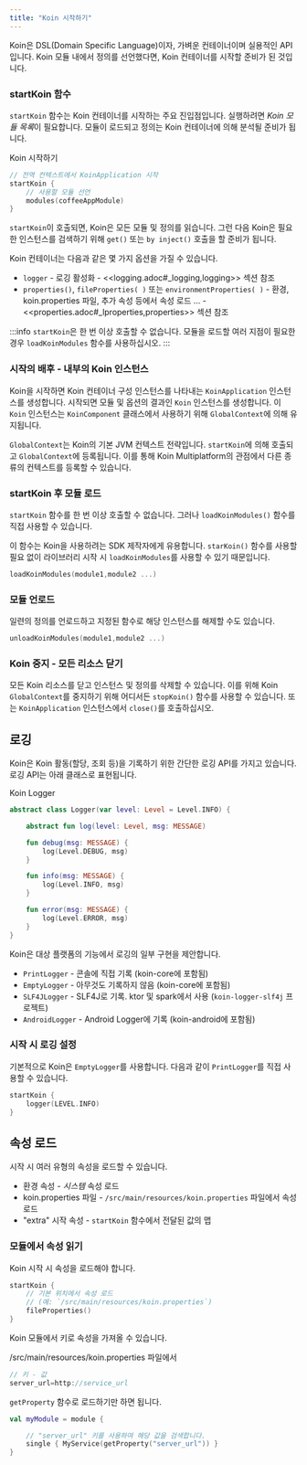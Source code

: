 ```yaml
---
title: "Koin 시작하기"
---
```

Koin은 DSL(Domain Specific Language)이자, 가벼운 컨테이너이며 실용적인 API입니다. Koin 모듈 내에서 정의를 선언했다면, Koin 컨테이너를 시작할 준비가 된 것입니다.

### startKoin 함수

`startKoin` 함수는 Koin 컨테이너를 시작하는 주요 진입점입니다. 실행하려면 *Koin 모듈 목록*이 필요합니다. 모듈이 로드되고 정의는 Koin 컨테이너에 의해 분석될 준비가 됩니다.

Koin 시작하기
```kotlin
// 전역 컨텍스트에서 KoinApplication 시작
startKoin {
    // 사용할 모듈 선언
    modules(coffeeAppModule)
}
```

`startKoin`이 호출되면, Koin은 모든 모듈 및 정의를 읽습니다. 그런 다음 Koin은 필요한 인스턴스를 검색하기 위해 `get()` 또는 `by inject()` 호출을 할 준비가 됩니다.

Koin 컨테이너는 다음과 같은 몇 가지 옵션을 가질 수 있습니다.

* `logger` - 로깅 활성화 - <<logging.adoc#_logging,logging>> 섹션 참조
* `properties()`, `fileProperties( )` 또는 `environmentProperties( )` - 환경, koin.properties 파일, 추가 속성 등에서 속성 로드 ... - <<properties.adoc#_lproperties,properties>> 섹션 참조

:::info
`startKoin`은 한 번 이상 호출할 수 없습니다. 모듈을 로드할 여러 지점이 필요한 경우 `loadKoinModules` 함수를 사용하십시오.
:::

### 시작의 배후 - 내부의 Koin 인스턴스

Koin을 시작하면 Koin 컨테이너 구성 인스턴스를 나타내는 `KoinApplication` 인스턴스를 생성합니다. 시작되면 모듈 및 옵션의 결과인 `Koin` 인스턴스를 생성합니다.
이 `Koin` 인스턴스는 `KoinComponent` 클래스에서 사용하기 위해 `GlobalContext`에 의해 유지됩니다.

`GlobalContext`는 Koin의 기본 JVM 컨텍스트 전략입니다. `startKoin`에 의해 호출되고 `GlobalContext`에 등록됩니다. 이를 통해 Koin Multiplatform의 관점에서 다른 종류의 컨텍스트를 등록할 수 있습니다.

### startKoin 후 모듈 로드

`startKoin` 함수를 한 번 이상 호출할 수 없습니다. 그러나 `loadKoinModules()` 함수를 직접 사용할 수 있습니다.

이 함수는 Koin을 사용하려는 SDK 제작자에게 유용합니다. `starKoin()` 함수를 사용할 필요 없이 라이브러리 시작 시 `loadKoinModules`를 사용할 수 있기 때문입니다.

```kotlin
loadKoinModules(module1,module2 ...)
```

### 모듈 언로드

일련의 정의를 언로드하고 지정된 함수로 해당 인스턴스를 해제할 수도 있습니다.

```kotlin
unloadKoinModules(module1,module2 ...)
```

### Koin 중지 - 모든 리소스 닫기

모든 Koin 리소스를 닫고 인스턴스 및 정의를 삭제할 수 있습니다. 이를 위해 Koin `GlobalContext`를 중지하기 위해 어디서든 `stopKoin()` 함수를 사용할 수 있습니다.
또는 `KoinApplication` 인스턴스에서 `close()`를 호출하십시오.

## 로깅

Koin은 Koin 활동(할당, 조회 등)을 기록하기 위한 간단한 로깅 API를 가지고 있습니다. 로깅 API는 아래 클래스로 표현됩니다.

Koin Logger

```kotlin
abstract class Logger(var level: Level = Level.INFO) {

    abstract fun log(level: Level, msg: MESSAGE)

    fun debug(msg: MESSAGE) {
        log(Level.DEBUG, msg)
    }

    fun info(msg: MESSAGE) {
        log(Level.INFO, msg)
    }

    fun error(msg: MESSAGE) {
        log(Level.ERROR, msg)
    }
}
```

Koin은 대상 플랫폼의 기능에서 로깅의 일부 구현을 제안합니다.

* `PrintLogger` - 콘솔에 직접 기록 (koin-core에 포함됨)
* `EmptyLogger` - 아무것도 기록하지 않음 (koin-core에 포함됨)
* `SLF4JLogger` - SLF4J로 기록. ktor 및 spark에서 사용 (`koin-logger-slf4j` 프로젝트)
* `AndroidLogger` - Android Logger에 기록 (koin-android에 포함됨)

### 시작 시 로깅 설정

기본적으로 Koin은 `EmptyLogger`를 사용합니다. 다음과 같이 `PrintLogger`를 직접 사용할 수 있습니다.

```kotlin
startKoin {
    logger(LEVEL.INFO)
}
```

## 속성 로드

시작 시 여러 유형의 속성을 로드할 수 있습니다.

* 환경 속성 - *시스템* 속성 로드
* koin.properties 파일 - `/src/main/resources/koin.properties` 파일에서 속성 로드
* "extra" 시작 속성 - `startKoin` 함수에서 전달된 값의 맵

### 모듈에서 속성 읽기

Koin 시작 시 속성을 로드해야 합니다.

```kotlin
startKoin {
    // 기본 위치에서 속성 로드
    // (예: `/src/main/resources/koin.properties`)
    fileProperties()
}
```

Koin 모듈에서 키로 속성을 가져올 수 있습니다.

/src/main/resources/koin.properties 파일에서
```java
// 키 - 값
server_url=http://service_url
```

`getProperty` 함수로 로드하기만 하면 됩니다.

```kotlin
val myModule = module {

    // "server_url" 키를 사용하여 해당 값을 검색합니다.
    single { MyService(getProperty("server_url")) }
}
```